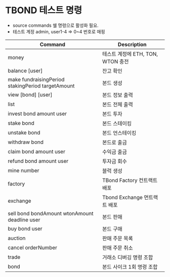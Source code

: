 # TBOND 테스트 명령

- source commands 쉘 명령으로 활성화 필요.
- 테스트 계정 admin, user1-4 => 0~4 번호로 매핑

| Command | Description |
| --- | --- |
| money | 테스트 계정에 ETH, TON, WTON 충전 |
| balance [user] | 잔고 확인 |
| make fundraisingPeriod stakingPeriod targetAmount | 본드 생성 |
| view [bond] [user] | 본드 정보 출력 |
| list | 본드 전체 출력 |
| invest bond amount user | 본드 투자 |
| stake bond | 본드 스테이킹 |
| unstake bond | 본드 언스테이킹 |
| withdraw bond | 본드로 출금 |
| claim bond amount user | 수익금 출금 |
| refund bond amount user | 투자금 회수 |
| mine number | 블럭 생성 |
| factory | TBond Factory 컨트랙트 배포 |
| exchange | Tbond Exchange 먼트랙트 배포 |
| sell bond bondAmount wtonAmount deadline user | 본드 판매 |
| buy bond user | 본드 구매 |
| auction | 판매 주문 목록 |
| cancel orderNumber | 판매 주문 취소 |
| trade | 거래소 디버깅 명령 조합 |
| bond | 본드 사이크 1회 명령 조합 |